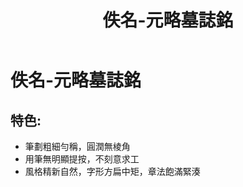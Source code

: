 ﻿---
title: '佚名-元略墓誌銘'
tags: ['碑刻', '楷書']
order: 6
---
# 佚名-元略墓誌銘

## 特色:  
* 筆劃粗細勻稱，圓潤無棱角
* 用筆無明顯提按，不刻意求工
* 風格精新自然，字形方扁中矩，章法飽滿緊湊
